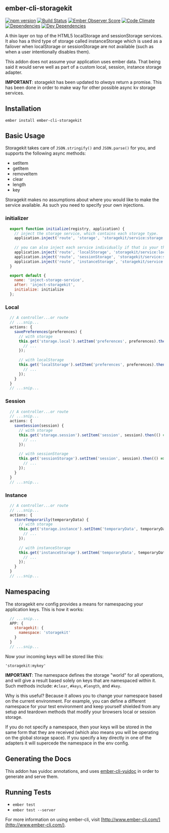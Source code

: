 ## ember-cli-storagekit 
[![npm version](https://badge.fury.io/js/ember-cli-storagekit.svg)](http://badge.fury.io/js/ember-cli-storagekit) [![Build Status](https://travis-ci.org/kennethdavidbuck/ember-cli-storagekit.svg?branch=develop)](https://travis-ci.org/kennethdavidbuck/ember-cli-storagekit) [![Ember Observer Score](http://emberobserver.com/badges/ember-cli-storagekit.svg)](http://emberobserver.com/addons/ember-cli-storagekit) [![Code Climate](https://codeclimate.com/github/kennethdavidbuck/ember-cli-storagekit/badges/gpa.svg)](https://codeclimate.com/github/kennethdavidbuck/ember-cli-storagekit/badges) [![Dependencies](https://david-dm.org/kennethdavidbuck/ember-cli-storagekit.svg)](https://david-dm.org/kennethdavidbuck/ember-cli-storagekit) [![Dev Dependencies](https://david-dm.org/kennethdavidbuck/ember-cli-storagekit/dev-status.svg)](https://david-dm.org/kennethdavidbuck/ember-cli-storagekit#info=devDependencies&view=table) 

A thin layer on top of the HTML5 localStorage and sessionStorage services. It also has a third type of storage called 
instanceStorage which is used as a failover when localStorage or sessionStorage are not available (such as when a user intentionally disables them).

This addon does not assume your application uses ember data. That being said it would serve well as part of a custom local, session, instance storage adapter.

**IMPORTANT**: storagekit has been updated to _always_ return a promise. This has been done in order to make way for other
possible async kv storage services.

## Installation

```
ember install ember-cli-storagekit
```

## Basic Usage
Storagekit takes care of ```JSON.stringify()``` and ```JSON.parse()``` for you, and supports the following async methods:

* setItem
* getItem
* removeItem
* clear
* length
* key

Storagekit makes no assumptions about where you would like to make the service available. As such you need to specify your own injections.

### initializer
```javascript
  export function initialize(registry, application) {
    // inject the storage service, which contains each storage type.
    application.inject('route', 'storage', 'storagekit/service:storage');
    
    // you can also inject each service individually if that is your thing.
    application.inject('route', 'localStorage', 'storagekit/service:local-storage');
    application.inject('route', 'sessionStorage', 'storagekit/service:session-storage');
    application.inject('route', 'instanceStorage', 'storagekit/service:instance-storage');
  }

  export default {
    name: 'inject-storage-service',
    after: 'inject-storagekit',
    initialize: initialize
  };
```

### Local
```javascript
  // A controller...or route
  // ...snip...
  actions: {
    savePreferences(preferences) {
      // with storage
      this.get('storage.local').setItem('preferences', preferences).then(() => {
        // ...
      });
      
      // with localStorage
      this.get('localStorage').setItem('preferences', preferences).then(() => {
        // ...
      });
    }
  }
  // ...snip...
```

### Session
```javascript
  // A controller...or route
  // ...snip...
  actions: {
    saveSession(session) {
      // with storage
      this.get('storage.session').setItem('session', session).then(() => {
        // ...
      });
    
      // with sessionStorage
      this.get('sessionStorage').setItem('session', session).then(() => {
        // ...
      });
    }
  }
  // ...snip...
```

### Instance
```javascript
  // A controller...or route
  // ...snip...
  actions: {
    storeTemporarily(temporaryData) {
      // with storage
      this.get('storage.instance').setItem('temporaryData', temporaryData).then(() => {
        // ...
      });
    
      // with instanceStorage
      this.get('instanceStorage').setItem('temporaryData', temporaryData).then(() => {
        // ...
      });
    }
  }
  // ...snip...
```

## Namespacing
The storagekit env config provides a means for namespacing your application keys. This is how it works:

```javascript
  // ...snip...
  APP: {
    storagekit: {
      namespace: 'storagekit'
    }
  }
  // ...snip...
```

Now your incoming keys will be stored like this:

```
'storagekit:mykey'
```

**IMPORTANT**: The namespace defines the storage "world" for all operations, and will give a result based solely on keys that are namespaced within it. Such methods include: ```#clear```, ```#keys```, ```#length```, and ```#key```. 

Why is this useful? Because it allows you to change your namespace based on the current environment. For example, you can define a different namespace for your test environment and keep yourself shielded from any setup and teardown methods that modify your browsers local or session storage.

If you do not specify a namespace, then your keys will be stored in the same form that they are received (which also means you will be operating on the global storage space). If you 
specify a key directly in one of the adapters it will supercede the namespace in the env config.


## Generating the Docs
This addon has yuidoc annotations, and uses [ember-cli-yuidoc](https://github.com/nicoulaj/idea-markdown) in order to generate and serve them.

## Running Tests

* `ember test`
* `ember test --server`

For more information on using ember-cli, visit [http://www.ember-cli.com/](http://www.ember-cli.com/).
